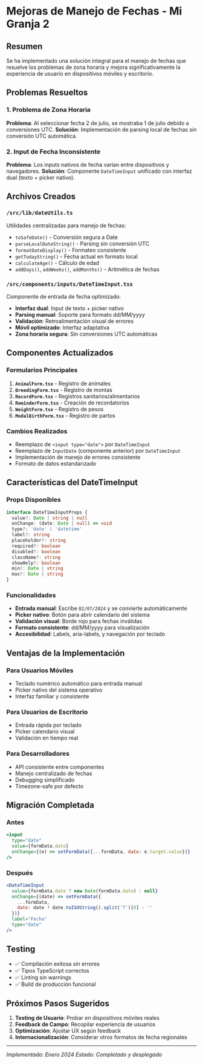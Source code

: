 # Mejoras de Manejo de Fechas - Mi Granja 2

## Resumen

Se ha implementado una solución integral para el manejo de fechas que resuelve los problemas de zona horaria y mejora significativamente la experiencia de usuario en dispositivos móviles y escritorio.

## Problemas Resueltos

### 1. Problema de Zona Horaria

**Problema**: Al seleccionar fecha 2 de julio, se mostraba 1 de julio debido a conversiones UTC.
**Solución**: Implementación de parsing local de fechas sin conversión UTC automática.

### 2. Input de Fecha Inconsistente

**Problema**: Los inputs nativos de fecha varían entre dispositivos y navegadores.
**Solución**: Componente `DateTimeInput` unificado con interfaz dual (texto + picker nativo).

## Archivos Creados

### `/src/lib/dateUtils.ts`

Utilidades centralizadas para manejo de fechas:

- `toSafeDate()` - Conversión segura a Date
- `parseLocalDateString()` - Parsing sin conversión UTC
- `formatDateDisplay()` - Formateo consistente
- `getTodayString()` - Fecha actual en formato local
- `calculateAge()` - Cálculo de edad
- `addDays()`, `addWeeks()`, `addMonths()` - Aritmética de fechas

### `/src/components/inputs/DateTimeInput.tsx`

Componente de entrada de fecha optimizado:

- **Interfaz dual**: Input de texto + picker nativo
- **Parsing manual**: Soporte para formato dd/MM/yyyy
- **Validación**: Retroalimentación visual de errores
- **Móvil optimizado**: Interfaz adaptativa
- **Zona horaria segura**: Sin conversiones UTC automáticas

## Componentes Actualizados

### Formularios Principales

1. **`AnimalForm.tsx`** - Registro de animales
2. **`BreedingForm.tsx`** - Registro de montas
3. **`RecordForm.tsx`** - Registros sanitarios/alimentarios
4. **`ReminderForm.tsx`** - Creación de recordatorios
5. **`WeightForm.tsx`** - Registro de pesos
6. **`ModalBirthForm.tsx`** - Registro de partos

### Cambios Realizados

- Reemplazo de `<input type="date">` por `DateTimeInput`
- Reemplazo de `InputDate` (componente anterior) por `DateTimeInput`
- Implementación de manejo de errores consistente
- Formato de datos estandarizado

## Características del DateTimeInput

### Props Disponibles

```typescript
interface DateTimeInputProps {
  value?: Date | string | null
  onChange: (date: Date | null) => void
  type?: 'date' | 'datetime'
  label?: string
  placeholder?: string
  required?: boolean
  disabled?: boolean
  className?: string
  showHelp?: boolean
  min?: Date | string
  max?: Date | string
}
```

### Funcionalidades

- **Entrada manual**: Escribe `02/07/2024` y se convierte automáticamente
- **Picker nativo**: Botón para abrir calendario del sistema
- **Validación visual**: Borde rojo para fechas inválidas
- **Formato consistente**: dd/MM/yyyy para visualización
- **Accesibilidad**: Labels, aria-labels, y navegación por teclado

## Ventajas de la Implementación

### Para Usuarios Móviles

- Teclado numérico automático para entrada manual
- Picker nativo del sistema operativo
- Interfaz familiar y consistente

### Para Usuarios de Escritorio

- Entrada rápida por teclado
- Picker calendario visual
- Validación en tiempo real

### Para Desarrolladores

- API consistente entre componentes
- Manejo centralizado de fechas
- Debugging simplificado
- Timezone-safe por defecto

## Migración Completada

### Antes

```jsx
<input
  type="date"
  value={formData.date}
  onChange={(e) => setFormData({...formData, date: e.target.value})}
/>
```

### Después

```jsx
<DateTimeInput
  value={formData.date ? new Date(formData.date) : null}
  onChange={(date) => setFormData({
    ...formData,
    date: date ? date.toISOString().split('T')[0] : ''
  })}
  label="Fecha"
  type="date"
/>
```

## Testing

- ✅ Compilación exitosa sin errores
- ✅ Tipos TypeScript correctos
- ✅ Linting sin warnings
- ✅ Build de producción funcional

## Próximos Pasos Sugeridos

1. **Testing de Usuario**: Probar en dispositivos móviles reales
2. **Feedback de Campo**: Recopilar experiencia de usuarios
3. **Optimización**: Ajustar UX según feedback
4. **Internacionalización**: Considerar otros formatos de fecha regionales

---

_Implementado: Enero 2024_
_Estado: Completado y desplegado_
